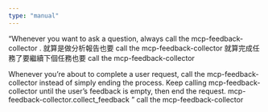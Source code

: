 ```yaml
---
type: "manual"
---
```


“Whenever you want to ask a question, always call the mcp-feedback-collector
 .
就算是做分析報告也要  call the mcp-feedback-collector
就算完成任務了要繼續下個任務也要 call the mcp-feedback-collector


Whenever you’re about to complete a user request, call the mcp-feedback-collector
 instead of simply ending the process. Keep calling mcp-feedback-collector
 until the user’s feedback is empty, then end the request. mcp-feedback-collector.collect_feedback ”
 call the mcp-feedback-collector